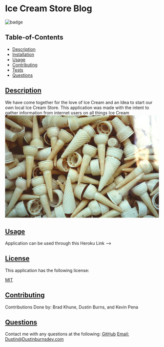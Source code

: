 
  # Ice Cream Store Blog
  
  
  ![badge](https://img.shields.io/badge/license-MIT-blue)
    
  
  ## Table-of-Contents
  * [Description](#description)
  * [Installation](#installation)
  * [Usage](#usage)
  * [Contributing](#contributing)
  * [Tests](#tests)
  * [Questions](#questions)
  
  
  ## [Description](#table-of-contents)
  We have come together for the love of Ice Cream and an Idea to start our own local Ice Cream Store. This application was made with the intent to gather information from internet users on all things Ice Cream
![Screenshot](./public/images/login.jpeg)

  ## [Usage](#table-of-contents)
  Application can be used through this Heroku Link -->

  ## [License](#table-of-contents)
  This application has the following license:
  
  [MIT](https://choosealicense.com/licenses/MIT)
    

  ## [Contributing](#table-of-contents)
  Contributions Done by: Brad Khune, Dustin Burns, and Kevin Pena
  
  ## [Questions](#table-of-contents)
  Contact me with any questions at the following:
  [GitHub](https://github.com/BurnsD)
  [Email: Dustin@Dustinburnsdev.com](mailto:Dustin@Dustinburnsdev.com)
  